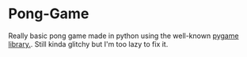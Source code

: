 # Pong-Game
Really basic pong game made in python using the well-known [pygame library.](https://www.pygame.org/). Still kinda glitchy but I'm too lazy to fix it.